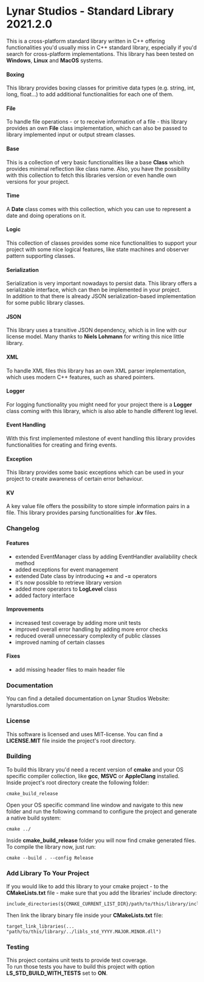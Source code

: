 # Lynar Studios - Standard Library 2021.2.0 #

This is a cross-platform standard library written in C++ offering functionalities you'd usually miss in C++ standard library, especially if you'd search for cross-platform implementations. This library has been tested on __Windows__, __Linux__ and __MacOS__ systems.
 
#### Boxing ####

This library provides boxing classes for primitive data types (e.g. string, int, long, float...) to add additional functionalities for each one of them.
 
#### File ####

To handle file operations - or to receive information of a file - this library provides an own __File__ class implementation, which can also be passed to library implemented input or output stream classes.

#### Base ####

This is a collection of very basic functionalities like a base __Class__ which provides minimal reflection like class name. Also, you have the possibility with this collection to fetch this libraries version or even handle own versions for your project.

#### Time ####

A __Date__ class comes with this collection, which you can use to represent a date and doing operations on it. 

#### Logic ####

This collection of classes provides some nice functionalities to support your project with some nice logical features, like state machines and observer pattern supporting classes.

#### Serialization ####

Serialization is very important nowadays to persist data. This library offers a serializable interface, which can then be implemented in your project.  
In addition to that there is already JSON serialization-based implementation for some public library classes.

#### JSON ####

This library uses a transitive JSON dependency, which is in line with our license model. Many thanks to __Niels Lohmann__ for writing this nice little library.

#### XML ####

To handle XML files this library has an own XML parser implementation, which uses modern C++ features, such as shared pointers.

#### Logger ####

For logging functionality you might need for your project there is a __Logger__ class coming with this library, which is also able to handle different log level.

#### Event Handling ####

With this first implemented milestone of event handling this library provides functionalities for creating and firing events.

#### Exception ####

This library provides some basic exceptions which can be used in your project to create awareness of certain error behaviour.

#### KV ####

A key value file offers the possibility to store simple information pairs in a file. This library provides parsing functionalities for __.kv__ files.

### Changelog ###

#### Features ####

- extended EventManager class by adding EventHandler availability check method
- added exceptions for event management
- extended Date class by introducing __+=__ and __-=__ operators
- it's now possible to retrieve library version
- added more operators to __LogLevel__ class
- added factory interface

#### Improvements ####

- increased test coverage by adding more unit tests
- improved overall error handling by adding more error checks
- reduced overall unnecessary complexity of public classes 
- improved naming of certain classes

#### Fixes ####

- add missing header files to main header file

### Documentation ###

You can find a detailed documentation on Lynar Studios Website: lynarstudios.com

### License ###

This software is licensed and uses MIT-license. You can find a __LICENSE.MIT__ file inside the project's root directory.

### Building ###

To build this library you'd need a recent version of __cmake__ and your OS specific compiler collection, like __gcc__, __MSVC__ or __AppleClang__ installed.  
Inside project's root directory create the following folder:

```
cmake_build_release
```

Open your OS specific command line window and navigate to this new folder and run the following command to configure the project and generate a native build system:  

```
cmake ../
```

Inside __cmake_build_release__ folder you will now find cmake generated files. To compile the library now, just run:   

```
cmake --build . --config Release
```

### Add Library To Your Project ###

If you would like to add this library to your cmake project - to the __CMakeLists.txt__ file - make sure that you add the libraries' include directory:

```
include_directories(${CMAKE_CURRENT_LIST_DIR}/path/to/this/library/include)
```

Then link the library binary file inside your __CMakeLists.txt__ file:

```
target_link_libraries(... "path/to/this/library/../libls_std_YYYY.MAJOR.MINOR.dll")
```

### Testing ###

This project contains unit tests to provide test coverage.  
To run those tests you have to build this project with option __LS_STD_BUILD_WITH_TESTS__ set to __ON__.

